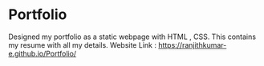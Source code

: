 # Portfolio
Designed my portfolio as a static webpage with HTML , CSS. This contains my resume with all my details.
Website Link : https://ranjithkumar-e.github.io/Portfolio/

